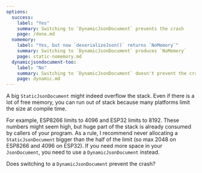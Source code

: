 ```yaml
---
options:
  success:
    label: "Yes" 
    summary: Switching to `DynamicJsonDocument` prevents the crash
    page: /done.md
  nomemory:
    label: "Yes, but now `deserializeJson()` returns `NoMemory`" 
    summary: Switching to `DynamicJsonDocument` produces `NoMemory`
    page: static-nomemory.md
  dynamicjsondocument-too:
    label: "No"
    summary: Switching to `DynamicJsonDocument` doesn't prevent the crash
    page: dynamic.md
---
```


A big `StaticJsonDocument` might indeed overflow the stack.
Even if there is a lot of free memory, you can run out of stack because many platforms limit the size at compile time.

For example, ESP8266 limits to 4096 and ESP32 limits to 8192.
These numbers might seem high, but huge part of the stack is already consumed by callers of your program. As a rule, I recommend never allocating a `StaticJsonDocument` bigger than the half of the limit (so max 2048 on ESP8266 and 4096 on ESP32). If you need more space in your `JsonDocument`, you need to use a `DynamicJsonDocument` instead.

Does switching to a `DynamicJsonDocument` prevent the crash?
